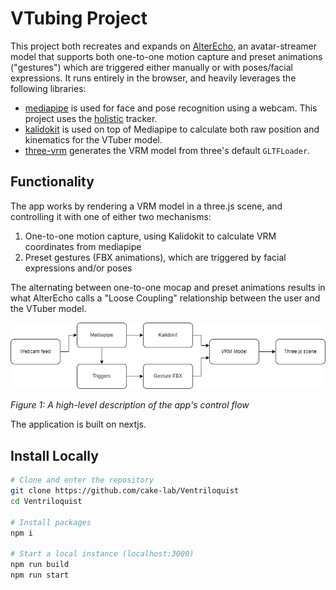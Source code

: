 # VTubing Project

This project both recreates and expands on [AlterEcho](https://www.cs.purdue.edu/cgvlab/papers/popescu/2021ISMARAlterEchoPopescu.pdf), an avatar-streamer model that supports both one-to-one motion capture and preset animations ("gestures") which are triggered either manually or with poses/facial expressions. It runs entirely in the browser, and heavily leverages the following libraries:

- [mediapipe](https://google.github.io/mediapipe/) is used for face and pose recognition using a webcam. This project uses the [holistic](https://www.npmjs.com/package/@mediapipe/holistic) tracker.
- [kalidokit](https://github.com/yeemachine/kalidokit) is used on top of Mediapipe to calculate both raw position and kinematics for the VTuber model.
- [three-vrm](https://github.com/pixiv/three-vrm) generates the VRM model from three's default `GLTFLoader`.

## Functionality

The app works by rendering a VRM model in a three.js scene, and controlling it with one of either two mechanisms:

1. One-to-one motion capture, using Kalidokit to calculate VRM coordinates from mediapipe
2. Preset gestures (FBX animations), which are triggered by facial expressions and/or poses

The alternating between one-to-one mocap and preset animations results in what AlterEcho calls a "Loose Coupling" relationship between the user and the VTuber model.

![High-level diagram](public/diagram.png)

_Figure 1: A high-level description of the app's control flow_

The application is built on nextjs.

## Install Locally

```sh
# Clone and enter the repository
git clone https://github.com/cake-lab/Ventriloquist
cd Ventriloquist

# Install packages
npm i

# Start a local instance (localhost:3000)
npm run build
npm run start
```
